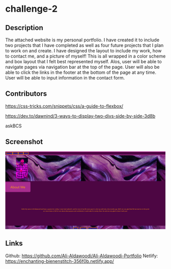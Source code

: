 # challenge-2

## Description
The attached website is my personal portfolio. I have created it to include two projects that I have completed as well as four future projects that I plan to work on and create. I have designed the layout to include my work, how to contact me, and a picture of myself! This is all wrapped in a color scheme and box layout that I felt best represented myself. Alos, user will be able to navigate pages via navigation bar at the top of the page. User will also be able to click the links in the footer at the bottom of the page at any time. User will be able to input information in the contact form. 

## Contributors
https://css-tricks.com/snippets/css/a-guide-to-flexbox/

https://dev.to/dawnind/3-ways-to-display-two-divs-side-by-side-3d8b

askBCS 

## Screenshot
![Alt text](<Screenshot 2023-11-23 121537.png>)

## Links
Github: https://github.com/Ali-Aldawoodi/Ali-Aldawoodi-Portfolio
Netlify: https://enchanting-bienenstitch-356f0b.netlify.app/
